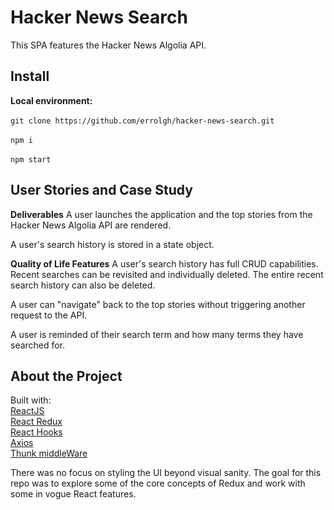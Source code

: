 # Hacker News Search
This SPA features the Hacker News Algolia API.

## Install
**Local environment:**\
\
`git clone https://github.com/errolgh/hacker-news-search.git`\
\
`npm i`\
\
`npm start`


## User Stories and Case Study
**Deliverables**
A user launches the application and the top stories from the Hacker News Algolia API are rendered.

A user's search history is stored in a state object.

**Quality of Life Features**
A user's search history has full CRUD capabilities. Recent searches can be revisited and individually deleted. The entire recent search history can also be deleted.

A user can "navigate" back to the top stories without triggering another request to the API.

A user is reminded of their search term and how many terms they have searched for.

## About the Project

Built with:\
[ReactJS](https://reactjs.org/)\
[React Redux](https://redux.js.org/)\
[React Hooks](https://reactjs.org/docs/hooks-intro.html/)\
[Axios](https://www.npmjs.com/package/axios/)\
[Thunk middleWare](https://github.com/reduxjs/redux-thunk/)

There was no focus on styling the UI beyond visual sanity. The goal for this repo was to explore some of the core concepts of Redux and work with some in vogue React features.
